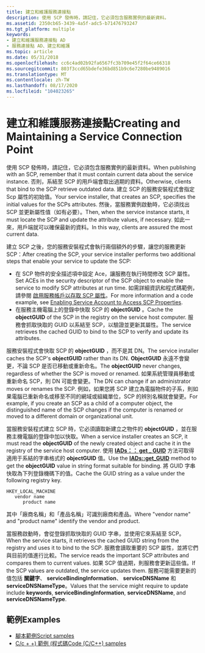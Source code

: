 ```yaml
---
title: 建立和維護服務連接點
description: 使用 SCP 發佈時，請記住，它必須包含服務實例的最新資料。
ms.assetid: 2350cb65-3439-4a5f-adc5-b71476793247
ms.tgt_platform: multiple
keywords:
- 建立和維護服務連接點 AD
- 服務連接點 AD、建立和維護
ms.topic: article
ms.date: 05/31/2018
ms.openlocfilehash: cc6c4ad02b92fa6567fc3b709e45f2f64ce66318
ms.sourcegitcommit: 803f3ccd65bdefe36bd851b9c6e7280be9489016
ms.translationtype: MT
ms.contentlocale: zh-TW
ms.lasthandoff: 08/17/2020
ms.locfileid: "104023265"
---
```

# <a name="creating-and-maintaining-a-service-connection-point"></a><span data-ttu-id="40b3f-105">建立和維護服務連接點</span><span class="sxs-lookup"><span data-stu-id="40b3f-105">Creating and Maintaining a Service Connection Point</span></span>

<span data-ttu-id="40b3f-106">使用 SCP 發佈時，請記住，它必須包含服務實例的最新資料。</span><span class="sxs-lookup"><span data-stu-id="40b3f-106">When publishing with an SCP, remember that it must contain current data about the service instance.</span></span> <span data-ttu-id="40b3f-107">否則，系結至 SCP 的用戶端會取出過期的資料。</span><span class="sxs-lookup"><span data-stu-id="40b3f-107">Otherwise, clients that bind to the SCP retrieve outdated data.</span></span> <span data-ttu-id="40b3f-108">建立 SCP 的服務安裝程式會指定 Scp 屬性的初始值。</span><span class="sxs-lookup"><span data-stu-id="40b3f-108">Your service installer, that creates an SCP, specifies the initial values for the SCPs attributes.</span></span> <span data-ttu-id="40b3f-109">然後，當服務實例啟動時，它必須找出 SCP 並更新屬性值（如有必要）。</span><span class="sxs-lookup"><span data-stu-id="40b3f-109">Then, when the service instance starts, it must locate the SCP and update the attribute values, if necessary.</span></span> <span data-ttu-id="40b3f-110">如此一來，用戶端就可以確保最新的資料。</span><span class="sxs-lookup"><span data-stu-id="40b3f-110">In this way, clients are assured the most current data.</span></span>

<span data-ttu-id="40b3f-111">建立 SCP 之後，您的服務安裝程式會執行兩個額外的步驟，讓您的服務更新 SCP：</span><span class="sxs-lookup"><span data-stu-id="40b3f-111">After creating the SCP, your service installer performs two additional steps that enable your service to update the SCP:</span></span>

-   <span data-ttu-id="40b3f-112">在 SCP 物件的安全描述項中設定 Ace，讓服務在執行時間修改 SCP 屬性。</span><span class="sxs-lookup"><span data-stu-id="40b3f-112">Set ACEs in the security descriptor of the SCP object to enable the service to modify SCP attributes at run time.</span></span> <span data-ttu-id="40b3f-113">如需詳細資訊和程式碼範例，請參閱 [啟用服務帳戶以存取 SCP 屬性](enabling-service-account-to-access-scp-properties.md)。</span><span class="sxs-lookup"><span data-stu-id="40b3f-113">For more information and a code example, see [Enabling Service Account to Access SCP Properties](enabling-service-account-to-access-scp-properties.md).</span></span>
-   <span data-ttu-id="40b3f-114">在服務主機電腦上的登錄中快取 SCP 的 **objectGUID** 。</span><span class="sxs-lookup"><span data-stu-id="40b3f-114">Cache the **objectGUID** of the SCP in the registry on the service host computer.</span></span> <span data-ttu-id="40b3f-115">服務會抓取快取的 GUID 以系結至 SCP，以驗證並更新其屬性。</span><span class="sxs-lookup"><span data-stu-id="40b3f-115">The service retrieves the cached GUID to bind to the SCP to verify and update its attributes.</span></span>

<span data-ttu-id="40b3f-116">服務安裝程式會快取 SCP 的 **objectGUID** ，而不是其 DN。</span><span class="sxs-lookup"><span data-stu-id="40b3f-116">The service installer caches the SCP's **objectGUID** rather than its DN.</span></span> <span data-ttu-id="40b3f-117">**ObjectGUID** 永遠不會變更，不論 SCP 是否已移動或重新命名。</span><span class="sxs-lookup"><span data-stu-id="40b3f-117">The **objectGUID** never changes, regardless of whether the SCP is moved or renamed.</span></span> <span data-ttu-id="40b3f-118">如果系統管理員移動或重新命名 SCP，則 DN 可能會變更。</span><span class="sxs-lookup"><span data-stu-id="40b3f-118">The DN can change if an administrator moves or renames the SCP.</span></span> <span data-ttu-id="40b3f-119">例如，如果您將 SCP 建立為電腦物件的子系，則如果電腦已重新命名或移至不同的網域或組織單位，SCP 的辨別名稱就會變更。</span><span class="sxs-lookup"><span data-stu-id="40b3f-119">For example, if you create an SCP as a child of a computer object, the distinguished name of the SCP changes if the computer is renamed or moved to a different domain or organizational unit.</span></span>

<span data-ttu-id="40b3f-120">當服務安裝程式建立 SCP 時，它必須讀取新建立之物件的 **objectGUID** ，並在服務主機電腦的登錄中加以快取。</span><span class="sxs-lookup"><span data-stu-id="40b3f-120">When a service installer creates an SCP, it must read the **objectGUID** of the newly created object and cache it in the registry of the service host computer.</span></span> <span data-ttu-id="40b3f-121">使用 [**IADs：： get \_ GUID**](/windows/desktop/ADSI/iads-property-methods) 方法可取得適用于系結的字串格式的 **objectGUID** 值。</span><span class="sxs-lookup"><span data-stu-id="40b3f-121">Use the [**IADs::get\_GUID**](/windows/desktop/ADSI/iads-property-methods) method to get the **objectGUID** value in string format suitable for binding.</span></span> <span data-ttu-id="40b3f-122">將 GUID 字串快取為下列登錄機碼下的值。</span><span class="sxs-lookup"><span data-stu-id="40b3f-122">Cache the GUID string as a value under the following registry key.</span></span>

```
HKEY_LOCAL_MACHINE
   vendor name
      product name
```

<span data-ttu-id="40b3f-123">其中「廠商名稱」和「產品名稱」可識別廠商和產品。</span><span class="sxs-lookup"><span data-stu-id="40b3f-123">Where "vendor name" and "product name" identify the vendor and product.</span></span>

<span data-ttu-id="40b3f-124">當服務啟動時，會從登錄抓取快取的 GUID 字串，並使用它來系結至 SCP。</span><span class="sxs-lookup"><span data-stu-id="40b3f-124">When the service starts, it retrieves the cached GUID string from the registry and uses it to bind to the SCP.</span></span> <span data-ttu-id="40b3f-125">服務會讀取重要的 SCP 屬性，並將它們與目前的值進行比較。</span><span class="sxs-lookup"><span data-stu-id="40b3f-125">The service reads the important SCP attributes and compares them to current values.</span></span> <span data-ttu-id="40b3f-126">如果 SCP 值過期，則服務會更新這些值。</span><span class="sxs-lookup"><span data-stu-id="40b3f-126">If the SCP values are outdated, the service updates them.</span></span> <span data-ttu-id="40b3f-127">服務可能需要更新的值包括 **關鍵字**、 **serviceBindingInformation**、 **serviceDNSName** 和 **serviceDNSNameType**。</span><span class="sxs-lookup"><span data-stu-id="40b3f-127">Values that the service might require to update include **keywords**, **serviceBindingInformation**, **serviceDNSName**, and **serviceDNSNameType**.</span></span>

## <a name="examples"></a><span data-ttu-id="40b3f-128">範例</span><span class="sxs-lookup"><span data-stu-id="40b3f-128">Examples</span></span>

-   [<span data-ttu-id="40b3f-129">腳本範例</span><span class="sxs-lookup"><span data-stu-id="40b3f-129">Script samples</span></span>](script-samples-for-managing-service-connection-points.md)
-   [<span data-ttu-id="40b3f-130">C/c + +) 範例 (程式碼</span><span class="sxs-lookup"><span data-stu-id="40b3f-130">Code (C/C++) samples</span></span>](code-samples-for-managing-service-connection-points.md)

 

 